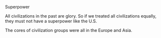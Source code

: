 Superpower

All civilizations in the past are glory. So if we treated all civilizations equally, they must not have a superpower like the U.S.

The cores of civilization groups were all in the Europe and Asia.
